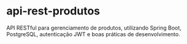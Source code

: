 # api-rest-produtos
API RESTful para gerenciamento de produtos, utilizando Spring Boot, PostgreSQL, autenticação JWT e boas práticas de desenvolvimento.
